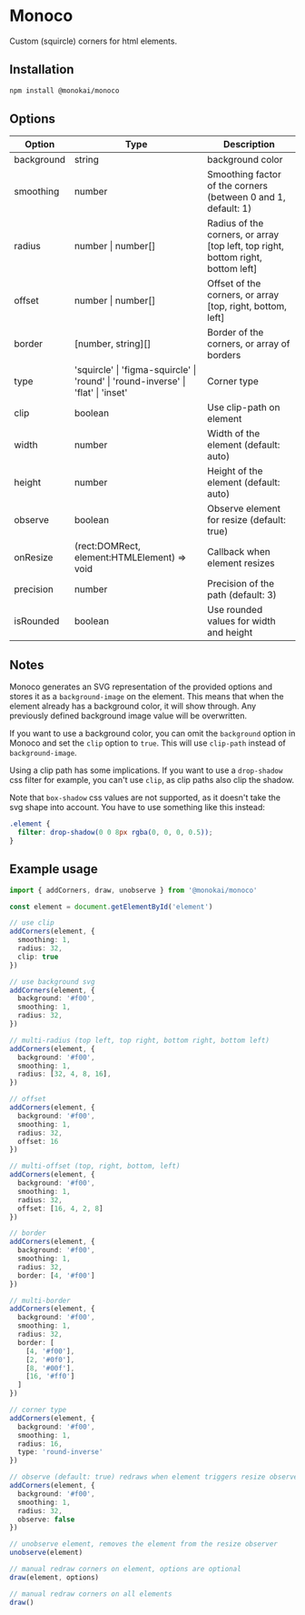 # Monoco

Custom (squircle) corners for html elements.

## Installation

```sh
npm install @monokai/monoco
```

## Options

| Option | Type | Description |
| --- | --- | --- |
| background | string | background color |
| smoothing | number | Smoothing factor of the corners (between 0 and 1, default: 1) |
| radius | number \| number[] | Radius of the corners, or array [top left, top right, bottom right, bottom left] |
| offset | number \| number[] | Offset of the corners, or array [top, right, bottom, left] |
| border | [number, string][] | Border of the corners, or array of borders |
| type | 'squircle' \| 'figma-squircle' \| 'round' \| 'round-inverse' \| 'flat' \| 'inset' | Corner type |
| clip | boolean | Use clip-path on element |
| width | number | Width of the element (default: auto) |
| height | number | Height of the element (default: auto) |
| observe | boolean | Observe element for resize (default: true) |
| onResize | (rect:DOMRect, element:HTMLElement) => void | Callback when element resizes |
| precision | number | Precision of the path (default: 3) |
| isRounded | boolean | Use rounded values for width and height

## Notes

Monoco generates an SVG representation of the provided options and stores it as a `background-image` on the element. This means that when the element already has a background color, it will show through. Any previously defined background image value will be overwritten.

If you want to use a background color, you can omit the `background` option in Monoco and set the `clip` option to `true`. This will use `clip-path` instead of `background-image`.

Using a clip path has some implications. If you want to use a `drop-shadow` css filter for example, you can't use `clip`, as clip paths also clip the shadow.

Note that `box-shadow` css values are not supported, as it doesn't take the svg shape into account. You have to use something like this instead:

```css
.element {
  filter: drop-shadow(0 0 8px rgba(0, 0, 0, 0.5));
}
```

## Example usage

```ts
import { addCorners, draw, unobserve } from '@monokai/monoco'

const element = document.getElementById('element')

// use clip
addCorners(element, {
  smoothing: 1,
  radius: 32,
  clip: true
})

// use background svg
addCorners(element, {
  background: '#f00',
  smoothing: 1,
  radius: 32,
})

// multi-radius (top left, top right, bottom right, bottom left)
addCorners(element, {
  background: '#f00',
  smoothing: 1,
  radius: [32, 4, 8, 16],
})

// offset
addCorners(element, {
  background: '#f00',
  smoothing: 1,
  radius: 32,
  offset: 16
})

// multi-offset (top, right, bottom, left)
addCorners(element, {
  background: '#f00',
  smoothing: 1,
  radius: 32,
  offset: [16, 4, 2, 8]
})

// border
addCorners(element, {
  background: '#f00',
  smoothing: 1,
  radius: 32,
  border: [4, '#f00']
})

// multi-border
addCorners(element, {
  background: '#f00',
  smoothing: 1,
  radius: 32,
  border: [
    [4, '#f00'],
    [2, '#0f0'],
    [8, '#00f'],
    [16, '#ff0']
  ]
})

// corner type
addCorners(element, {
  background: '#f00',
  smoothing: 1,
  radius: 16,
  type: 'round-inverse'
})

// observe (default: true) redraws when element triggers resize observer, you can optionally turn this off
addCorners(element, {
  background: '#f00',
  smoothing: 1,
  radius: 32,
  observe: false
})

// unobserve element, removes the element from the resize observer
unobserve(element)

// manual redraw corners on element, options are optional
draw(element, options)

// manual redraw corners on all elements
draw()
```
